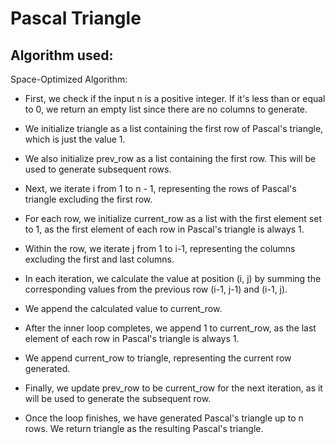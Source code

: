 # Pascal Triangle

## Algorithm used:
Space-Optimized Algorithm:

* First, we check if the input n is a positive integer. If it's less than or equal to 0, we return an empty list since there are no columns to generate.

* We initialize triangle as a list containing the first row of Pascal's triangle, which is just the value 1.

* We also initialize prev_row as a list containing the first row. This will be used to generate subsequent rows.

* Next, we iterate i from 1 to n - 1, representing the rows of Pascal's triangle excluding the first row.

* For each row, we initialize current_row as a list with the first element set to 1, as the first element of each row in Pascal's triangle is always 1.

* Within the row, we iterate j from 1 to i-1, representing the columns excluding the first and last columns.

* In each iteration, we calculate the value at position (i, j) by summing the corresponding values from the previous row (i-1, j-1) and (i-1, j).

* We append the calculated value to current_row.

* After the inner loop completes, we append 1 to current_row, as the last element of each row in Pascal's triangle is always 1.

* We append current_row to triangle, representing the current row generated.

* Finally, we update prev_row to be current_row for the next iteration, as it will be used to generate the subsequent row.

* Once the loop finishes, we have generated Pascal's triangle up to n rows. We return triangle as the resulting Pascal's triangle.
